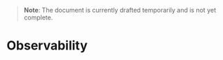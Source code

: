 > **Note**: The document is currently drafted temporarily and is not yet complete.

# Observability
